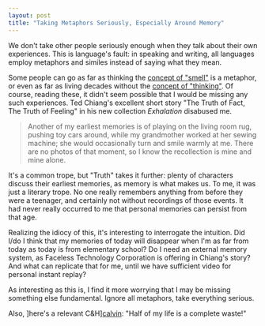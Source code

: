 ```yaml
---
layout: post
title: "Taking Metaphors Seriously, Especially Around Memory"
---
```


We don't take other people seriously enough when they talk about their own experiences. This is language's fault: in speaking and writing, all languages employ metaphors and similes instead of saying what they mean.

Some people can go as far as thinking the [concept of "smell"][smell] is a metaphor, or even as far as living decades without the [concept of "thinking"][conscious]. Of course, reading these, it didn't seem possible that I would be missing any such experiences. Ted Chiang's excellent short story "The Truth of Fact, The Truth of Feeling" in his new collection <i>Exhalation</i> disabused me. 

>Another of my earliest memories is of playing on the living room rug, pushing toy cars around, while my grandmother worked at her sewing machine; she would occasionally turn and smile warmly at me. There are no photos of that moment, so I know the recollection is mine and mine alone.

It's a common trope, but "Truth" takes it further: plenty of characters discuss their earliest memories, as memory is what makes us. To me, it was just a literary trope. No one really remembers anything from before they were a teenager, and certainly not without recordings of those events. It had never really occurred to me that personal memories can persist from that age.

Realizing the idiocy of this, it's interesting to interrogate the intuition. Did I/do I think that my memories of today will disappear when I'm as far from today as today is from elementary school? Do I need an external memory system, as Faceless Technology Corporation is offering in Chiang's story? And what can replicate that for me, until we have sufficient video for personal instant replay?

As interesting as this is, I find it more worrying that I may be missing something else fundamental. Ignore all metaphors, take everything serious.


Also, ]here's a relevant C&H][calvin]: "Half of my life is a complete waste!"



[smell]: https://slatestarcodex.com/2014/03/17/what-universal-human-experiences-are-you-missing-without-realizing-it/
[conscious]: https://slatestarcodex.com/2020/06/01/book-review-origin-of-consciousness-in-the-breakdown-of-the-bicameral-mind/
[calvin]: https://i.pinimg.com/originals/f1/6a/1c/f16a1c52a8723990f02886ffefcfc79e.gif
